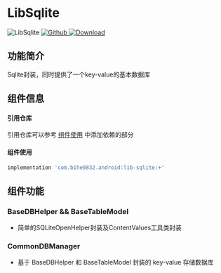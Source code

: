 # LibSqlite

![LibSqlite](https://img.shields.io/badge/AndroidAppFactory-LibSqlite-brightgreen)
[ ![Github](https://img.shields.io/badge/Github-LibSqlite-brightgreen?style=social) ](https://github.com/bihe0832/AndroidAppFactory/tree/master/LibSqlite)
[ ![Download](https://api.bintray.com/packages/bihe0832/android/lib-sqlite/images/download.svg) ](https://bintray.com/bihe0832/android/lib-sqlite/_latestVersion)

## 功能简介

Sqlite封装，同时提供了一个key-value的基本数据库

## 组件信息

#### 引用仓库

引用仓库可以参考 [组件使用](./../start.md) 中添加依赖的部分

#### 组件使用

```groovy
implementation 'com.bihe0832.android:lib-sqlite:+'
```

## 组件功能

### BaseDBHelper && BaseTableModel

- 简单的SQLiteOpenHelper封装及ContentValues工具类封装

### CommonDBManager

- 基于 BaseDBHelper 和  BaseTableModel 封装的 key-value 存储数据库
